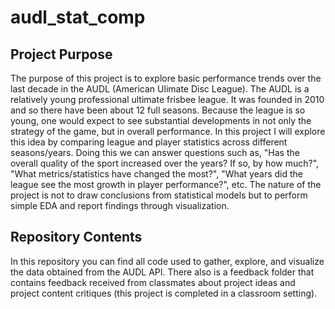 # audl_stat_comp

## Project Purpose

The purpose of this project is to explore basic performance trends over the last decade in the AUDL (American Ulimate Disc League). The AUDL is a relatively young professional ultimate frisbee league. It was founded in 2010 and so there have been about 12 full seasons. Because the league is so young, one would expect to see substantial developments in not only the strategy of the game, but in overall performance. In this project I will explore this idea by comparing league and player statistics across different seasons/years. Doing this we can answer questions such as, "Has the overall quality of the sport increased over the years? If so, by how much?", "What metrics/statistics have changed the most?", "What years did the league see the most growth in player performance?", etc. The nature of the project is not to draw conclusions from statistical models but to perform simple EDA and report findings through visualization.

## Repository Contents

In this repository you can find all code used to gather, explore, and visualize the data obtained from the AUDL API. There also is a feedback folder that contains feedback received from classmates about project ideas and project content critiques (this project is completed in a classroom setting). 

